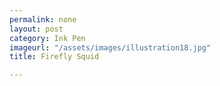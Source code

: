```yaml
---
permalink: none
layout: post
category: Ink Pen
imageurl: "/assets/images/illustration18.jpg"
title: Firefly Squid

---
```

